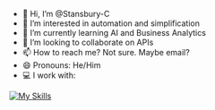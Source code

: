 - 👋 Hi, I’m @Stansbury-C
- 👀 I’m interested in automation and simplification
- 🌱 I’m currently learning AI and Business Analytics
- 💞️ I’m looking to collaborate on APIs
- 📫 How to reach me? Not sure. Maybe email?
- 😄 Pronouns: He/Him
- 💻 I work with:
  


[![My Skills](https://skillicons.dev/icons?i=anaconda,azure,figma,github,md,powershell,py,vscode,windows&perline=10)](https://skillicons.dev)


<!---
Stansbury-C/Stansbury-C is a ✨ special ✨ repository because its `README.md` (this file) appears on your GitHub profile.
You can click the Preview link to take a look at your changes.
--->
